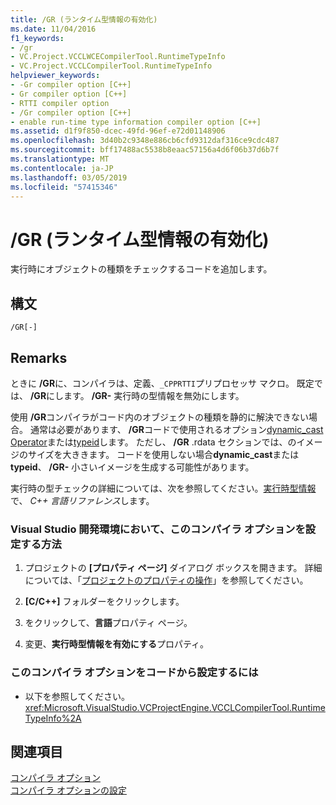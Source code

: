```yaml
---
title: /GR (ランタイム型情報の有効化)
ms.date: 11/04/2016
f1_keywords:
- /gr
- VC.Project.VCCLWCECompilerTool.RuntimeTypeInfo
- VC.Project.VCCLCompilerTool.RuntimeTypeInfo
helpviewer_keywords:
- -Gr compiler option [C++]
- Gr compiler option [C++]
- RTTI compiler option
- /Gr compiler option [C++]
- enable run-time type information compiler option [C++]
ms.assetid: d1f9f850-dcec-49fd-96ef-e72d01148906
ms.openlocfilehash: 3d40b2c9348e886cb6cfd9312daf316ce9cdc487
ms.sourcegitcommit: bff17488ac5538b8eaac57156a4d6f06b37d6b7f
ms.translationtype: MT
ms.contentlocale: ja-JP
ms.lasthandoff: 03/05/2019
ms.locfileid: "57415346"
---
```

# <a name="gr-enable-run-time-type-information"></a>/GR (ランタイム型情報の有効化)

実行時にオブジェクトの種類をチェックするコードを追加します。

## <a name="syntax"></a>構文

```
/GR[-]
```

## <a name="remarks"></a>Remarks

ときに **/GR**に、コンパイラは、定義、`_CPPRTTI`プリプロセッサ マクロ。 既定では、 **/GR**にします。 **/GR-** 実行時の型情報を無効にします。

使用 **/GR**コンパイラがコード内のオブジェクトの種類を静的に解決できない場合。 通常は必要があります、 **/GR**コードで使用されるオプション[dynamic_cast Operator](../../cpp/dynamic-cast-operator.md)または[typeid](../../cpp/typeid-operator.md)します。 ただし、 **/GR** .rdata セクションでは、のイメージのサイズを大ききます。 コードを使用しない場合**dynamic_cast**または**typeid**、 **/GR-** 小さいイメージを生成する可能性があります。

実行時の型チェックの詳細については、次を参照してください。[実行時型情報](../../cpp/run-time-type-information.md)で、 *C++ 言語リファレンス*します。

### <a name="to-set-this-compiler-option-in-the-visual-studio-development-environment"></a>Visual Studio 開発環境において、このコンパイラ オプションを設定する方法

1. プロジェクトの **[プロパティ ページ]** ダイアログ ボックスを開きます。 詳細については、「[プロジェクトのプロパティの操作](../../ide/working-with-project-properties.md)」を参照してください。

1. **[C/C++]** フォルダーをクリックします。

1. をクリックして、**言語**プロパティ ページ。

1. 変更、**実行時型情報を有効にする**プロパティ。

### <a name="to-set-this-compiler-option-programmatically"></a>このコンパイラ オプションをコードから設定するには

- 以下を参照してください。<xref:Microsoft.VisualStudio.VCProjectEngine.VCCLCompilerTool.RuntimeTypeInfo%2A>

## <a name="see-also"></a>関連項目

[コンパイラ オプション](../../build/reference/compiler-options.md)<br/>
[コンパイラ オプションの設定](../../build/reference/setting-compiler-options.md)
